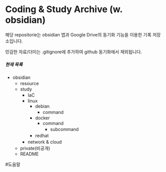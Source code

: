 # Coding & Study Archive (w. obsidian)

해당 repositorie는 obsidian 앱과 Google Drive의 동기화 기능을 이용한 기록 저장소입니다.

민감한 자료/더미는 .gitignore에 추가하여 github 동기화에서 제외됩니다.

##### 현재 목록
- obsidian
	- resource
		 ㅤ
	- study
		- IaC
		ㅤ
		- linux
			- debian
				- command
				ㅤ
			- docker
				- command
					- subcommand
					ㅤ
			- redhat
			ㅤ
		- network & cloud
		 ㅤ
	- private(비공개)
	ㅤ
	- README
  

#도움말 